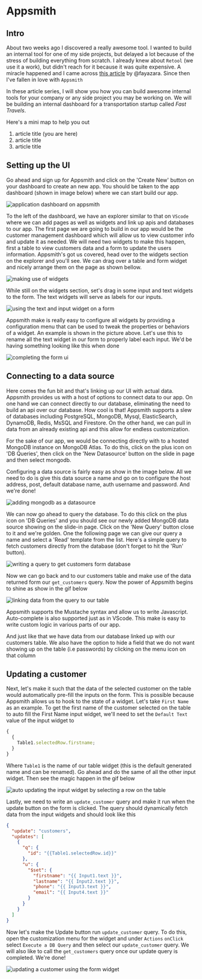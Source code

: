 # Appsmith

## Intro

About two weeks ago I discovered a really awesome tool. I wanted to build an internal tool for one of my side projects, but delayed a lot because of the stress of building everything from scratch. I already knew about `Retool` (we use it a work), but didn't reach for it because it was quite expensive. A miracle happened and I came across [this article](https://dev.to/fayaz/a-list-of-actually-useful-nocode-tools-and-i-am-not-talking-about-site-builders-3m4g) by @fayazara. Since then I've fallen in love with `Appsmith`

In these article series, I will show you how you can build awesome internal tools for your company or any side project you may be working on. We will be building an internal dashboard for a transportation startup called _Fast Travels_.

Here's a mini map to help you out

1. article title (you are here)
2. article title
3. article title

## Setting up the UI

Go ahead and sign up for Appsmith and click on the 'Create New' button on your dashboard to create an new app. You should be taken to the app dashboard (shown in image below) where we can start build our app.

![application dashboard on appsmith](images/dashboard.jpg)

To the left of the dashboard, we have an explorer similar to that on `VScode` where we can add pages as well as widgets and link up apis and databases to our app. The first page we are going to build in our app would be the customer management dashboard which will allow us to view customer info and update it as needed. We will need two widgets to make this happen, first a table to view customers data and a form to update the users information. Appsmith's got us covered, head over to the widgets section on the explorer and you'll see. We can drag over a table and form widget and nicely arrange them on the page as shown bellow.

![making use of widgets](images/widgets.jpg)

While still on the widgets section, set's drag in some input and text widgets to the form. The text widgets will serve as labels for our inputs.

![using the text and input widget on a form](images/text_and_input_widgets.jpg)

Appsmith make is really easy to configure all widgets by providing a configuration menu that can be used to tweak the properties or behaviors of a widget. An example is shown in the picture above. Let's use this to rename all the text widget in our form to properly label each input. We'd be having something looking like this when done

![completing the form ui](images/form_ui_complete.jpg)

## Connecting to a data source

Here comes the fun bit and that's linking up our UI with actual data. Appsmith provides us with a host of options to connect data to our app. On one hand we can connect directly to our database, eliminating the need to build an api over our database. How cool is that! Appsmith supports a slew of databases including PostgreSQL, MongoDB, Mysql, ElasticSearch, DynamoDB, Redis, MsSQL and Firestore. On the other hand, we can pull in data from an already existing api and this allow for endless customization.

For the sake of our app, we would be connecting directly with to a hosted MongoDB instance on MongoDB Atlas. To do this, click on the plus icon on 'DB Queries', then click on the 'New Datasource' button on the slide in page and then select mongodb.

Configuring a data source is fairly easy as show in the image below. All we need to do is give this data source a name and go on to configure the host address, post, default database name, auth username and password. And we're done!

![adding mongodb as a datasource](images/add_mongodb_datasource.jpg)

We can now go ahead to query the database. To do this click on the plus icon on 'DB Queries' and you should see our newly added MongoDB data source showing on the slide-in page. Click on the 'New Query' button close to it and we're golden. One the following page we can give our query a name and select a 'Read' template from the list. Here's a simple query to fetch customers directly from the database (don't forget to hit the 'Run' button).

![writing a query to get customers form database](images/writing_a_db_query.jpg)

Now we can go back and to our customers table and make use of the data returned form our `get_customers` query. Now the power of Appsmith begins to shine as show in the gif below

![linking data from the query to our table](images/.gif)

Appsmith supports the Mustache syntax and allow us to write Javascript. Auto-complete is also supported just as in VScode. This make is easy to write custom logic in various parts of our app.

And just like that we have data from our database linked up with our customers table. We also have the option to hide a field that we do not want showing up on the table (i.e passwords) by clicking on the menu icon on that column

## Updating a customer

Next, let's make it such that the data of the selected customer on the table would automatically pre-fill the inputs on the form. This is possible because Appsmith allows us to hook to the state of a widget. Let's take `First Name` as an example. To get the first name of the customer selected on the table to auto fill the First Name input widget, we'll need to set the `Default Text` value of the input widget to

```js
{
  {
    Table1.selectedRow.firstname;
  }
}
```

Where `Table1` is the name of our table widget (this is the default generated name and can be renamed). Go ahead and do the same of all the other input widget. Then see the magic happen in the gif below

![auto updating the input widget by selecting a row on the table](images/.gif)

Lastly, we need to write an `update_customer` query and make it run when the update button on the form is clicked. The query should dynamically fetch data from the input widgets and should look like this

```json
{
  "update": "customers",
  "updates": [
    {
      "q": {
        "id": "{{Table1.selectedRow.id}}"
      },
      "u": {
        "$set": {
          "firstname": "{{ Input1.text }}",
          "lastname": "{{ Input2.text }}",
          "phone": "{{ Input3.text }}",
          "email": "{{ Input4.text }}"
        }
      }
    }
  ]
}
```

Now let's make the Update button run `update_customer` query. To do this, open the customization menu for the widget and under `Actions` `onClick` select `Execute a DB Query` and then select our `update_customer` query. We will also like to call the `get_customers` query once our update query is completed. We're done!

![updating a customer using the form widget](images/.gif)
